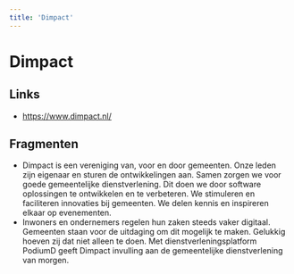 ```yaml
---
title: 'Dimpact'
---
```


# Dimpact

## Links
- https://www.dimpact.nl/

## Fragmenten
- Dimpact is een vereniging van, voor en door gemeenten. Onze leden zijn eigenaar en sturen de ontwikkelingen aan. Samen zorgen we voor goede gemeentelijke dienstverlening. Dit doen we door software oplossingen te ontwikkelen en te verbeteren. We stimuleren en faciliteren innovaties bij gemeenten. We delen kennis en inspireren elkaar op evenementen.
- Inwoners en ondernemers regelen hun zaken steeds vaker digitaal. Gemeenten staan voor de uitdaging om dit mogelijk te maken. Gelukkig hoeven zij dat niet alleen te doen. Met dienstverleningsplatform PodiumD geeft Dimpact invulling aan de gemeentelijke dienstverlening van morgen.
